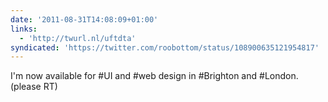 ```yaml
---
date: '2011-08-31T14:08:09+01:00'
links:
  - 'http://twurl.nl/uftdta'
syndicated: 'https://twitter.com/roobottom/status/108900635121954817'
---
```

I'm now available for #UI and #web design in #Brighton and #London.   (please RT)
